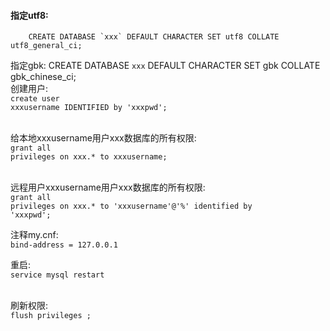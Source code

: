 #### 指定utf8: 
        CREATE DATABASE `xxx` DEFAULT CHARACTER SET utf8 COLLATE utf8_general_ci;
指定gbk: 
    CREATE DATABASE `xxx` DEFAULT CHARACTER SET gbk COLLATE gbk_chinese_ci;
<br/>
创建用户: <br/>
<code>create user xxxusername IDENTIFIED by 'xxxpwd';</code><br/><br/>

给本地xxxusername用户xxx数据库的所有权限:<br/>
<code>grant all privileges on xxx.*  to xxxusername;</code><br/><br/>

远程用户xxxusername用户xxx数据库的所有权限: <br/>
<code>grant all privileges on xxx.* to 'xxxusername'@'%' identified by 'xxxpwd';</code><br/>

注释my.cnf: <br/>
<code>bind-address = 127.0.0.1</code><br/>

重启:<br/>
<code>service mysql restart</code>
<br/><br/>

刷新权限:<br/>
<code>flush  privileges ;</code><br/><br/>
